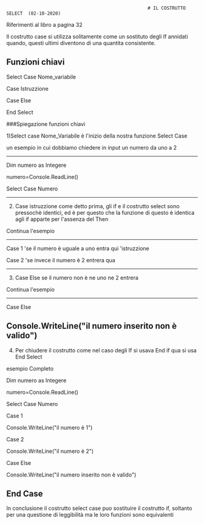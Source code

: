                                                         # IL COSTRUTTO SELECT  (02-10-2020)
                                                      
                                                      
                                                      
Riferimenti al libro a pagina 32




Il costrutto case si utilizza solitamente come un sostituto degli If annidati quando, questi ultimi diventono di una quantita consistente.



## Funzioni chiavi



Select Case Nome_variabile

Case Istruzzione

Case Else

End Select







###Spiegazione funzioni chiavi

1)Select case Nome_Variabile è l'inizio della nostra funzione Select Case


un esempio in cui dobbiamo chiedere in input un numero da uno a 2

--------------------------
Dim numero as Integere



numero=Console.ReadLine()



Select Case Numero 

--------------------------






2) Case istruzzione come detto prima, gli if e il costrutto select sono pressochè identici, ed è per questo che la funzione di questo è identica agli if apparte per l'assenza del Then 





Continua l'esempio



---------------------
Case 1                       'se il numero è uguale a uno entra qui
'istruzzione




Case 2                        'se invece il numero è 2 entrera qua

-------------------








3) Case Else               se il numero non è ne uno ne 2 entrera 


Continua l'esempio


---------------------

Case Else  



Console.WriteLine("il numero inserito non è valido")
--------------------------------------------------------------



4) Per chiudere il costrutto come nel caso degli If si usava End if qua si usa End Select



esempio Completo




Dim numero as Integere


numero=Console.ReadLine()

Select Case Numero 


Case 1       

Console.WriteLine("il numero è 1")

Case 2 

Console.WriteLine("il numero è 2")


Case Else  


Console.WriteLine("il numero inserito non è valido")


End Case 
-----------------------------------------------------------------------------------------------------------------

In conclusione il costrutto select case puo sostituire il costrutto if, soltanto per una questione di leggibilità ma le loro funzioni sono equivalenti

